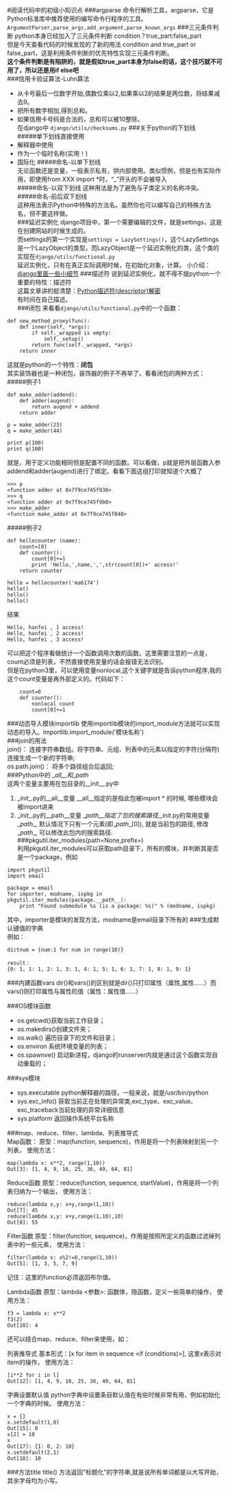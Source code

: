 #阅读代码中的初级小知识点
###argparse
命令行解析工具，argparse，它是Python标准库中推荐使用的编写命令行程序的工具。
`ArgumentParser,parse_args,add_argument,parse_known_args`
###三元条件判断
python本身已经加入了三元条件判断 condition？true_part:false_part  
但是今天查看代码的时候发现的了新的用法 condition and true_part or false_part，这是利用条件判断的优先特性实现三元条件判断。  
**这个条件判断是有陷阱的，就是假如true_part本身为false的话，这个技巧就不可用了，所以还是用if else吧**  
###信用卡验证算法-Luhn算法  
- 从卡号最后一位数字开始,偶数位乘以2,如果乘以2的结果是两位数，将结果减去9。
- 把所有数字相加,得到总和。
- 如果信用卡号码是合法的，总和可以被10整除。  
在django中 `django/utils/checksums.py`
###关于python的下划线  
#####单下划线直接使用
- 解释器中使用
- 作为一个临时名称(实用！)
- 国际化
#####命名-以单下划线  
无论函数还是变量，一般表示私有，供内部使用。类似惯例，但是也有实际作用，即使用from XXX import *时，“_”开头的不会被导入  
#####命名-以双下划线 
这种用法是为了避免与子类定义的名称冲突。   
#####命名-前后双下划线     
这种用法表示Python中特殊的方法名。虽然你也可以编写自己的特殊方法名，但不要这样做。   
###延迟实例化
django项目中，第一个需要编辑的文件，就是settings，这是在创建网站的时候生成的。  
而settings的第一个实现是`settings = LazySettings()`，这个LazySettings是一个LazyObject的类型，而LazyObject是一个延迟实例化的类，这个类的实现在`django/utils/functional.py`  
延迟实例化，只有在真正实际调用时候，在初始化对象，计算。 
小介绍：[django里面一些小细节](http://blog.csdn.net/largetalk/article/details/7603309)
###描述符
说到延迟实例化，就不得不提python一个重要的特性：描述符  
这篇文章讲的挺清楚：[Python描述符(descriptor)解密](http://www.geekfan.net/7862/)   
有时间在自己描述。   
###闭包
来看看`django/utils/functional.py`中的一个函数：   
```
def new_method_proxy(func):
    def inner(self, *args):
        if self._wrapped is empty:
            self._setup()
        return func(self._wrapped, *args)
    return inner
```
这就是python的一个特性：**闭包**  
其实装饰器也是一种闭包，装饰器的例子不再举了。看看闭包的两种方式：  
#####例子1
```
def make_adder(addend):
    def adder(augend):
        return augend + addend
    return adder

p = make_adder(23)
q = make_adder(44)

print p(100)
print q(100)
```
就是，用于定义功能相同但是配置不同的函数。可以看做，p就是把外层函数入参addend和adder(augend)进行了绑定。看看下面这组打印就知道个大概了   
```
>>> p
<function adder at 0x7f9ce745f938>
>>> q
<function adder at 0x7f9ce745f9b0>
>>> make_adder
<function make_adder at 0x7f9ce745f848>
```
#####例子2   
```
def hellocounter (name):
    count=[0] 
    def counter():
        count[0]+=1
        print 'Hello,',name,',',str(count[0])+' access!'
    return counter

hello = hellocounter('ma6174')
hello()
hello()
hello()  
```
结果
```
Hello, hanfei , 1 access!
Hello, hanfei , 2 access!
Hello, hanfei , 3 access!
```
可以把这个程序看做统计一个函数调用次数的函数。这里需要注意的一点是，count必须是列表，不然直接使用变量的话会报错无法识别。   
但是在python3里，可以使用变量nonlocal,这个关键字就是告诉python程序,我的这个count变量是再外部定义的。代码如下：   
```
    count=0 
    def counter():
    	nonlocal count
        count[0]+=1
```
###动态导入模块importlib
使用importlib模块的import_module方法就可以实现动态的导入。importlib.import_module('模块名称')    
###join的用法  
join()：    连接字符串数组。将字符串、元组、列表中的元素以指定的字符(分隔符)连接生成一个新的字符串;    
os.path.join()：  将多个路径组合后返回;    
###Python中的 \__all__和\__path__    
这两个变量主要用在包目录的__init__.py中   
1. \__init__.py的__all__变量
\__all__指定的是指此包被import \* 的时候, 哪些模块会被import进来
2. \__init__.py的__path__变量
\__path__指定了包的搜索路径,\__init__.py的常用变量\__path__, 默认情况下只有一个元素(即\__path__[0]), 就是当前包的路径, 修改\__path__, 可以修改此包内的搜索路径.   
###pkgutil.iter_modules(path=None,prefix=)    
利用pkgutil.iter_modules可以获取path目录下，所有的模块，并判断其是否是一个package，例如     
```
import pkgutil
import email

package = email
for importer, modname, ispkg in pkgutil.iter_modules(package.__path__):
    print "Found submodule %s (is a package: %s)" % (modname, ispkg)
```
其中，importer是模块的发现方法，modname是email目录下所有的
###生成默认键值的字典    
例如：
```
dictnum = {num:1 for num in range(10)}

result：
{0: 1, 1: 1, 2: 1, 3: 1, 4: 1, 5: 1, 6: 1, 7: 1, 8: 1, 9: 1}
```
###内建函数vars
dir()和vars()的区别就是dir()只打印属性（属性,属性......）而vars()则打印属性与属性的值（属性：属性值......）   


###OS模块函数    
* os.getcwd()获取当前工作目录；   
* os.makedirs()创建文件夹；   
* os.walk() 遍历目录下的文件和目录；  
* os.environ 系统环境变量的列表；   
* os.spawnve()  启动新进程，django的runserver内就是通过这个函数实现自动重载的；   


###sys模块   
* sys.executable python解释器的路径，一般来说，就是/usr/bin/python
* sys.exc_info()     获取当前正在处理的异常类,exc_type、exc_value、exc_traceback当前处理的异常详细信息    
* sys.platform       返回操作系统平台名称    



###map、reduce、filter、lambda、列表推导式   
Map函数：
原型：map(function, sequence)，作用是将一个列表映射到另一个列表，
使用方法：
```
map(lambda x: x**2, range(1,10))
Out[3]: [1, 4, 9, 16, 25, 36, 49, 64, 81]
```
Reduce函数
原型：reduce(function, sequence, startValue)，作用是将一个列表归纳为一个输出，
使用方法：
```
reduce(lambda x,y: x+y,range(1,10))
Out[7]: 45
reduce(lambda x,y: x+y,range(1,10),10)
Out[8]: 55
```
Filter函数
原型：filter(function, sequence)，作用是按照所定义的函数过滤掉列表中的一些元素，
使用方法：
```
filter(lambda x: x%2!=0,range(1,10))
Out[5]: [1, 3, 5, 7, 9]
```
记住：这里的function必须返回布尔值。

Lambda函数
原型：lambda <参数>: 函数体，隐函数，定义一些简单的操作，
使用方法：
```
f3 = lambda x: x**2
f3(2)
Out[10]: 4
```
还可以结合map、reduce、filter来使用，如：

列表推导式
基本形式：[x for item in sequence <if (conditions)>], 这里x表示对item的操作，
使用方法：
```
[i**2 for i in l]
Out[12]: [1, 4, 9, 16, 25, 36, 49, 64, 81]
```
字典设置默认值
python字典中设置条目默认值在有些时候非常有用，例如初始化一个字典的时候。
使用方法：
```
x = {}
x.setdefault(1,0)
Out[15]: 0
x[2] = 10
x
Out[17]: {1: 0, 2: 10}
x.setdefault(2,1)
Out[18]: 10
```    
###方法title
title() 方法返回"标题化"的字符串,就是说所有单词都是以大写开始，其余字母均为小写。    
